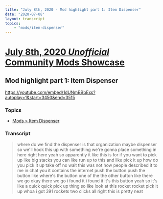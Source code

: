 ```yaml
---
title: "July 8th, 2020 - Mod highlight part 1: Item Dispenser"
date: "2020-07-08"
layout: transcript
topics: 
    - "mods/item-dispenser"
---
```

# [July 8th, 2020 *Unofficial* Community Mods Showcase](../2020-07-08.md)
## Mod highlight part 1: Item Dispenser
https://youtube.com/embed/1dUNmBBbExs?autoplay=1&start=3450&end=3515
### Topics
* [Mods > Item Dispenser](../topics/mods/item-dispenser.md)

### Transcript

> where do we find the dispenser is that
> organization maybe
> dispenser so we'll hook this up with
> something we're gonna place something in
> here right here
> yeah so apparently it like this is for
> if you want to pick up like big stacks
> you can like run up to this and like
> pick it up how do you pick it up
> take off no wait this was not how
> people described it to me in chat
> you it contains the internet push the
> button
> push the button like where's the button
> one of the the other button like there
> we go okay there we go i found it i
> found it
> it's this button yeah so it's like a
> quick quick pick up thing
> so like look at this rocket rocket
> pick it up whoa i got 391 rockets
> two clicks all right this is pretty neat
